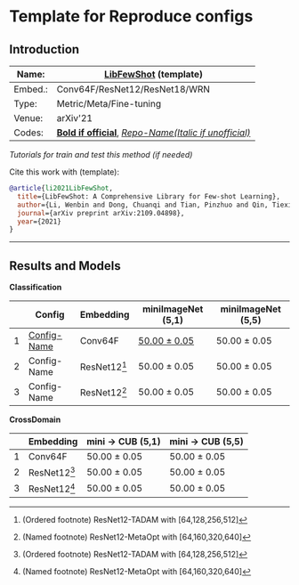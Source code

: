 # Template for Reproduce configs
## Introduction
| Name:    | [LibFewShot](Link-to-paper) (template)         |
|----------|-------------------------------|
| Embed.:  | Conv64F/ResNet12/ResNet18/WRN |
| Type:    | Metric/Meta/Fine-tuning       |
| Venue:   | arXiv'21                      |
| Codes:   | [**Bold if official**](https://github.com/RL-VIG/LibFewShot), [*Repo-Name(Italic if unofficial)*](link)                   |
*Tutorials for train and test this method (if needed)*

Cite this work with (template):
```bibtex
@article{li2021LibFewShot,
  title={LibFewShot: A Comprehensive Library for Few-shot Learning},
  author={Li, Wenbin and Dong, Chuanqi and Tian, Pinzhuo and Qin, Tiexin and Yang, Xuesong and Wang, Ziyi and Huo Jing and Shi, Yinghuan and Wang, Lei and Gao, Yang and Luo, Jiebo},
  journal={arXiv preprint arXiv:2109.04898},
  year={2021}
}
```
---
## Results and Models

**Classification**

|   | Config | Embedding | miniImageNet (5,1) | miniImageNet (5,5) |
|---|---| -----------|--------------------|--------------------|
| 1 | [Config-Name](Link-to-config) | Conv64F   | [50.00 ± 0.05](Link-to-download-url)       | 50.00 ± 0.05       |
| 2 | Config-Name | ResNet12[^1]  | 50.00 ± 0.05        | 50.00 ± 0.05       |
| 3 | Config-Name |ResNet12[^metaopt] | 50.00 ± 0.05       | 50.00 ± 0.05       |



**CrossDomain**

|   | Embedding | mini -> CUB (5,1) | mini -> CUB (5,5) |
|---|-----------|--------------------|--------------------|
| 1 | Conv64F   | 50.00 ± 0.05       | 50.00 ± 0.05       |
| 2 | ResNet12[^1]| 50.00 ± 0.05       | 50.00 ± 0.05       |
| 3 | ResNet12[^metaopt] | 50.00 ± 0.05       | 50.00 ± 0.05       |

[^1]: (Ordered footnote) ResNet12-TADAM with [64,128,256,512]
[^metaopt]: (Named footnote) ResNet12-MetaOpt with [64,160,320,640]
